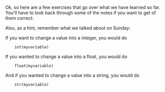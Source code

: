 Ok, so here are a few exercises that go over what we have learned 
so far. You'll have to look back through some of the notes if you want
to get of them correct. 

Also, as a hint, remember what we talked about on Sunday:

If you want to change a value into a integer, you would do 
        
        int(myvariable)

If you wanted to change a value into a float, you would do

        float(myvariable)


And if you wanted to change a value into a string, you would do


        str(myvariable)